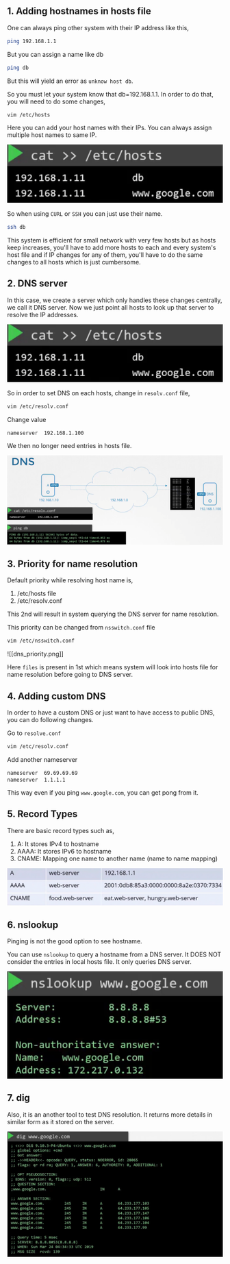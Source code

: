 ## 1. Adding hostnames in hosts file

One can always ping other system with their IP address like this,

```bash
ping 192.168.1.1
```

But you can assign a name like db

```bash
ping db
```

But this will yield an error as  `unknow host db`.

So you must let your system know that db=192.168.1.1. In order to do that, you will need to do some changes,

```bash
vim /etc/hosts
```

Here you can add your host names with their IPs.
You can always assign multiple host names to same IP.

![dns_hosts.png](https://github.com/omkardamame/networking/blob/main/DNS/dns_hosts.png)

So when using ``CURL`` or ``SSH`` you can just use their name.

```bash
ssh db
```

This system is efficient for small network with very few hosts but as hosts keep increases, you'll have to add more hosts to each and every system's host file and if IP changes for any of them, you'll have to do the same changes to all hosts which is just cumbersome.

## 2. DNS server

In this case, we create a server which only handles these changes centrally, we call it DNS server.
Now we just point all hosts to look up that server to resolve the IP addresses.

![dns_dns.png](https://github.com/omkardamame/networking/blob/main/DNS/dns_hosts.png)

So in order to set DNS on each hosts, change in ``resolv.conf`` file,

```bash
vim /etc/resolv.conf
```

Change value

```
nameserver  192.168.1.100
```

We then no longer need entries in hosts file.

![[dns_changing_dns.png]](https://github.com/omkardamame/networking/blob/main/DNS/dns_changing_dns.png)

## 3. Priority for name resolution

Default priority while resolving host name is,

1. /etc/hosts file
2. /etc/resolv.conf

This 2nd will result in system querying the DNS server for name resolution.

This priority can be changed from ``nsswitch.conf`` file

```bash
vim /etc/nsswitch.conf
```

![[dns_priority.png]]

Here `files` is present in 1st which means system will look into hosts file for name resolution before going to DNS server.

## 4. Adding custom DNS

In order to have a custom DNS or just want to have access to public DNS, you can do following changes.

Go to ``resolve.conf``

```bash
vim /etc/resolv.conf
```

Add another nameserver

```
nameserver  69.69.69.69
nameserver  1.1.1.1
```

This way even if you ping `www.google.com`, you can get pong from it.

## 5. Record Types

There are basic record types such as,

1. A: It stores IPv4 to hostname
2. AAAA: It stores IPv6 to hostname
3. CNAME: Mapping one name to another name (name to name mapping)

![[dns_record_types.png]](https://github.com/omkardamame/networking/blob/main/DNS/dns_record_types.png)

## 6. nslookup

Pinging is not the good option to see hostname.

You can use ``nslookup`` to query a hostname from a DNS server.
It DOES NOT consider the entries in local hosts file.
It only queries DNS server.

![[dns_nslookup.png]](https://github.com/omkardamame/networking/blob/main/DNS/dns_nslookup.png)

## 7. dig

Also, it is an another tool to test DNS resolution.
It returns more details in similar form as it stored on the server.

![[dns_dig.png]](https://github.com/omkardamame/networking/blob/main/DNS/dns_dig.png)
